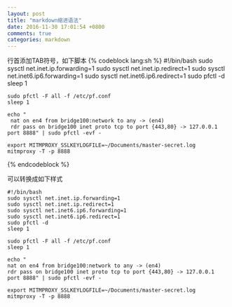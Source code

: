 ```yaml
---
layout: post
title: "markdown缩进语法"
date: 2016-11-30 17:01:54 +0800
comments: true
categories: markdown
---
```

行首添加TAB符号，如下脚本
{% codeblock lang:sh %}
  #!/bin/bash
	sudo sysctl net.inet.ip.forwarding=1
	sudo sysctl net.inet.ip.redirect=1
	sudo sysctl net.inet6.ip6.forwarding=1
	sudo sysctl net.inet6.ip6.redirect=1
	sudo pfctl -d
	sleep 1

	sudo pfctl -F all -f /etc/pf.conf
	sleep 1

	echo "
	 nat on en4 from bridge100:network to any -> (en4)
	 rdr pass on bridge100 inet proto tcp to port {443,80} -> 127.0.0.1 port 8888" | sudo pfctl -evf -

	export MITMPROXY_SSLKEYLOGFILE=~/Documents/master-secret.log
	mitmproxy -T -p 8888
{% endcodeblock %}

可以转换成如下样式

	#!/bin/bash	
	sudo sysctl net.inet.ip.forwarding=1
	sudo sysctl net.inet.ip.redirect=1
	sudo sysctl net.inet6.ip6.forwarding=1
	sudo sysctl net.inet6.ip6.redirect=1
	sudo pfctl -d
	sleep 1

	sudo pfctl -F all -f /etc/pf.conf
	sleep 1

	echo "
	nat on en4 from bridge100:network to any -> (en4)
	rdr pass on bridge100 inet proto tcp to port {443,80} -> 127.0.0.1 port 8888" | sudo pfctl -evf -

	export MITMPROXY_SSLKEYLOGFILE=~/Documents/master-secret.log
	mitmproxy -T -p 8888
